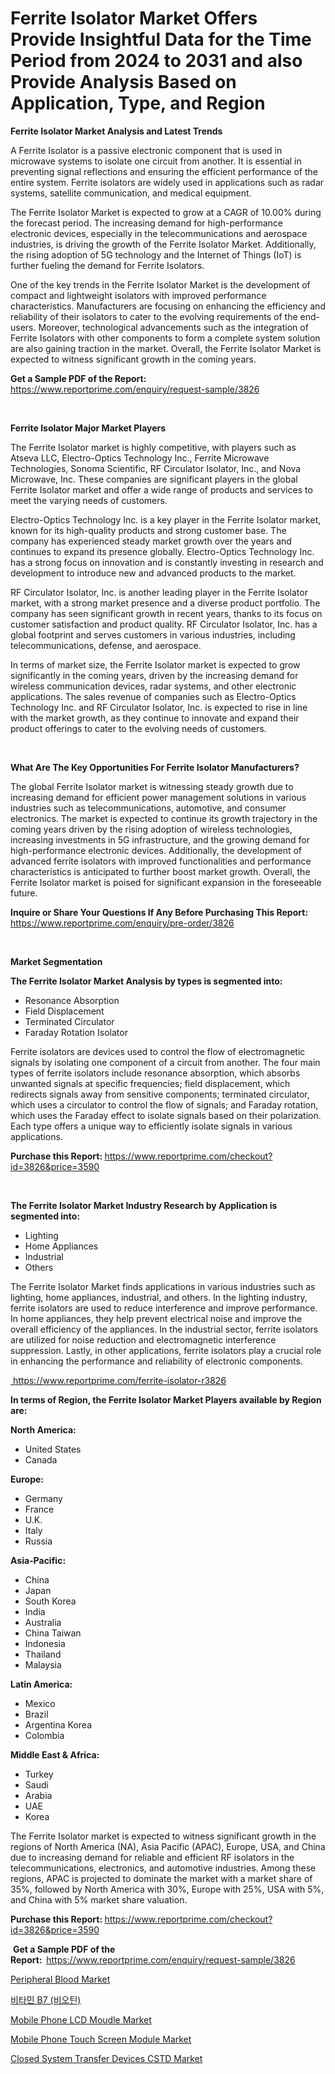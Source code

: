<p><h1>Ferrite Isolator Market Offers Provide Insightful Data for the Time Period from 2024 to 2031 and also Provide Analysis Based on Application, Type, and Region</h1></p><p><strong>Ferrite Isolator Market Analysis and Latest Trends</strong></p>
<p><p>A Ferrite Isolator is a passive electronic component that is used in microwave systems to isolate one circuit from another. It is essential in preventing signal reflections and ensuring the efficient performance of the entire system. Ferrite isolators are widely used in applications such as radar systems, satellite communication, and medical equipment.</p><p>The Ferrite Isolator Market is expected to grow at a CAGR of 10.00% during the forecast period. The increasing demand for high-performance electronic devices, especially in the telecommunications and aerospace industries, is driving the growth of the Ferrite Isolator Market. Additionally, the rising adoption of 5G technology and the Internet of Things (IoT) is further fueling the demand for Ferrite Isolators.</p><p>One of the key trends in the Ferrite Isolator Market is the development of compact and lightweight isolators with improved performance characteristics. Manufacturers are focusing on enhancing the efficiency and reliability of their isolators to cater to the evolving requirements of the end-users. Moreover, technological advancements such as the integration of Ferrite Isolators with other components to form a complete system solution are also gaining traction in the market. Overall, the Ferrite Isolator Market is expected to witness significant growth in the coming years.</p></p>
<p><strong>Get a Sample PDF of the Report:&nbsp;</strong> <a href="https://www.reportprime.com/enquiry/request-sample/3826">https://www.reportprime.com/enquiry/request-sample/3826</a></p>
<p>&nbsp;</p>
<p><strong>Ferrite Isolator Major Market Players</strong></p>
<p><p>The Ferrite Isolator market is highly competitive, with players such as Atseva LLC, Electro-Optics Technology Inc., Ferrite Microwave Technologies, Sonoma Scientific, RF Circulator Isolator, Inc., and Nova Microwave, Inc. These companies are significant players in the global Ferrite Isolator market and offer a wide range of products and services to meet the varying needs of customers.</p><p>Electro-Optics Technology Inc. is a key player in the Ferrite Isolator market, known for its high-quality products and strong customer base. The company has experienced steady market growth over the years and continues to expand its presence globally. Electro-Optics Technology Inc. has a strong focus on innovation and is constantly investing in research and development to introduce new and advanced products to the market.</p><p>RF Circulator Isolator, Inc. is another leading player in the Ferrite Isolator market, with a strong market presence and a diverse product portfolio. The company has seen significant growth in recent years, thanks to its focus on customer satisfaction and product quality. RF Circulator Isolator, Inc. has a global footprint and serves customers in various industries, including telecommunications, defense, and aerospace.</p><p>In terms of market size, the Ferrite Isolator market is expected to grow significantly in the coming years, driven by the increasing demand for wireless communication devices, radar systems, and other electronic applications. The sales revenue of companies such as Electro-Optics Technology Inc. and RF Circulator Isolator, Inc. is expected to rise in line with the market growth, as they continue to innovate and expand their product offerings to cater to the evolving needs of customers.</p></p>
<p>&nbsp;</p>
<p><strong>What Are The Key Opportunities For Ferrite Isolator Manufacturers?</strong></p>
<p><p>The global Ferrite Isolator market is witnessing steady growth due to increasing demand for efficient power management solutions in various industries such as telecommunications, automotive, and consumer electronics. The market is expected to continue its growth trajectory in the coming years driven by the rising adoption of wireless technologies, increasing investments in 5G infrastructure, and the growing demand for high-performance electronic devices. Additionally, the development of advanced ferrite isolators with improved functionalities and performance characteristics is anticipated to further boost market growth. Overall, the Ferrite Isolator market is poised for significant expansion in the foreseeable future.</p></p>
<p><strong>Inquire or Share Your Questions If Any Before Purchasing This Report:</strong> <a href="https://www.reportprime.com/enquiry/pre-order/3826">https://www.reportprime.com/enquiry/pre-order/3826</a></p>
<p>&nbsp;</p>
<p><strong>Market Segmentation</strong></p>
<p><strong>The Ferrite Isolator Market Analysis by types is segmented into:</strong></p>
<p><ul><li>Resonance Absorption</li><li>Field Displacement</li><li>Terminated Circulator</li><li>Faraday Rotation Isolator</li></ul></p>
<p><p>Ferrite isolators are devices used to control the flow of electromagnetic signals by isolating one component of a circuit from another. The four main types of ferrite isolators include resonance absorption, which absorbs unwanted signals at specific frequencies; field displacement, which redirects signals away from sensitive components; terminated circulator, which uses a circulator to control the flow of signals; and Faraday rotation, which uses the Faraday effect to isolate signals based on their polarization. Each type offers a unique way to efficiently isolate signals in various applications.</p></p>
<p><strong>Purchase this Report:&nbsp;</strong><a href="https://www.reportprime.com/checkout?id=3826&price=3590">https://www.reportprime.com/checkout?id=3826&price=3590</a></p>
<p>&nbsp;</p>
<p><strong>The Ferrite Isolator Market Industry Research by Application is segmented into:</strong></p>
<p><ul><li>Lighting</li><li>Home Appliances</li><li>Industrial</li><li>Others</li></ul></p>
<p><p>The Ferrite Isolator Market finds applications in various industries such as lighting, home appliances, industrial, and others. In the lighting industry, ferrite isolators are used to reduce interference and improve performance. In home appliances, they help prevent electrical noise and improve the overall efficiency of the appliances. In the industrial sector, ferrite isolators are utilized for noise reduction and electromagnetic interference suppression. Lastly, in other applications, ferrite isolators play a crucial role in enhancing the performance and reliability of electronic components.</p></p>
<p><a href="https://www.reportprime.com/ferrite-isolator-r3826">&nbsp;https://www.reportprime.com/ferrite-isolator-r3826</a></p>
<p><strong>In terms of Region, the Ferrite Isolator Market Players available by Region are:</strong></p>
<p>
    <p> <strong> North America: </strong>
        <ul>
            <li>United States</li>
            <li>Canada</li>
        </ul>
        </p> 
    <p> <strong> Europe: </strong>
        <ul>
            <li>Germany</li>
            <li>France</li>
            <li>U.K.</li>
            <li>Italy</li>
            <li>Russia</li>
        </ul>
        </p> 
    <p> <strong> Asia-Pacific: </strong>
        <ul>
            <li>China</li>
            <li>Japan</li>
            <li>South Korea</li>
            <li>India</li>
            <li>Australia</li>
            <li>China Taiwan</li>
            <li>Indonesia</li>
            <li>Thailand</li>
            <li>Malaysia</li>
        </ul>
        </p> 
    <p> <strong> Latin America: </strong>
        <ul>
            <li>Mexico</li>
            <li>Brazil</li>
            <li>Argentina Korea</li>
            <li>Colombia</li>
        </ul>
        </p> 
    <p> <strong> Middle East & Africa: </strong>
        <ul>
            <li>Turkey</li>
            <li>Saudi</li>
            <li>Arabia</li>
            <li>UAE</li>
            <li>Korea</li>
        </ul>
    </p>
    </p>
<p><p>The Ferrite Isolator market is expected to witness significant growth in the regions of North America (NA), Asia Pacific (APAC), Europe, USA, and China due to increasing demand for reliable and efficient RF isolators in the telecommunications, electronics, and automotive industries. Among these regions, APAC is projected to dominate the market with a market share of 35%, followed by North America with 30%, Europe with 25%, USA with 5%, and China with 5% market share valuation.</p></p>
<p><strong>Purchase this Report: </strong><a href="https://www.reportprime.com/checkout?id=3826&price=3590">https://www.reportprime.com/checkout?id=3826&price=3590</a></p>
<p>&nbsp;<strong>Get a Sample PDF of the Report:&nbsp;&nbsp;</strong><a href="https://www.reportprime.com/enquiry/request-sample/3826">https://www.reportprime.com/enquiry/request-sample/3826</a></p>
<p><strong></strong></p>
<p><p><a href="https://medium.com/@bessiperez20/emerging-trends-in-peripheral-blood-market-global-outlook-and-future-prospects-from-2024-2031-ab8a8adb3c88">Peripheral Blood Market</a></p><p><a href="https://github.com/nigaleamar09/Market-Research-Report-List-2/blob/main/6203523103546.md">비타민 B7 (비오틴)</a></p><p><a href="https://github.com/mancsybtousav/Market-Research-Report-List-3/blob/main/mobile-phone-lcd-moudle-market.md">Mobile Phone LCD Moudle Market</a></p><p><a href="https://github.com/josesg55/Market-Research-Report-List-4/blob/main/mobile-phone-touch-screen-module-market.md">Mobile Phone Touch Screen Module Market</a></p><p><a href="https://medium.com/@erinveum/closed-system-transfer-devices-cstd-market-share-size-trends-industry-analysis-report-by-697892d27642">Closed System Transfer Devices CSTD Market</a></p></p>